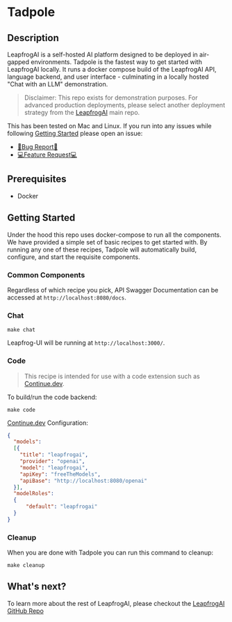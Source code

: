 # Tadpole

## Description

LeapfrogAI is a self-hosted AI platform designed to be deployed in air-gapped environments. Tadpole is the fastest way to get started with LeapfrogAI locally. It runs a docker compose build of the LeapfrogAI API, language backend, and user interface - culminating in a locally hosted "Chat with an LLM" demonstration.

> Disclaimer: This repo exists for demonstration purposes. For advanced production deployments, please select another deployment strategy from the [LeapfrogAI](https://github.com/defenseunicorns/leapfrogai) main repo.

This has been tested on Mac and Linux. If you run into any issues while following [Getting Started](#getting-started) please open an issue:

- [🐛Bug Report🐛](https://github.com/defenseunicorns/tadpole/issues/new?assignees=&labels=bug&projects=&template=bug_report.md&title=)
- [💻Feature Request💻](https://github.com/defenseunicorns/tadpole/issues/new?assignees=&labels=enhancement&projects=&template=feature_request.md&title=)

## Prerequisites

* Docker

## Getting Started

Under the hood this repo uses docker-compose to run all the components. We have provided a simple set of basic recipes to get started with. By running any one of these recipes, Tadpole will automatically build, configure, and start the requisite components.

### Common Components

Regardless of which recipe you pick, API Swagger Documentation can be accessed at `http://localhost:8080/docs`.

### Chat

```shell
make chat
```

Leapfrog-UI will be running at `http://localhost:3000/`.

### Code

> This recipe is intended for use with a code extension such as [Continue.dev](continue.dev).

To build/run the code backend:

``` shell
make code
```

[Continue.dev](continue.dev) Configuration:
``` json
{
  "models":
  [{
    "title": "leapfrogai",
    "provider": "openai",
    "model": "leapfrogai",
    "apiKey": "freeTheModels",
    "apiBase": "http://localhost:8080/openai"
  }],
  "modelRoles": 
  {
      "default": "leapfrogai"
  }
}
```

### Cleanup

When you are done with Tadpole you can run this command to cleanup:

``` shell
make cleanup
```

## What's next?

To learn more about the rest of LeapfrogAI, please checkout the [LeapfrogAI GitHub Repo](https://github.com/defenseunicorns/leapfrogai)
